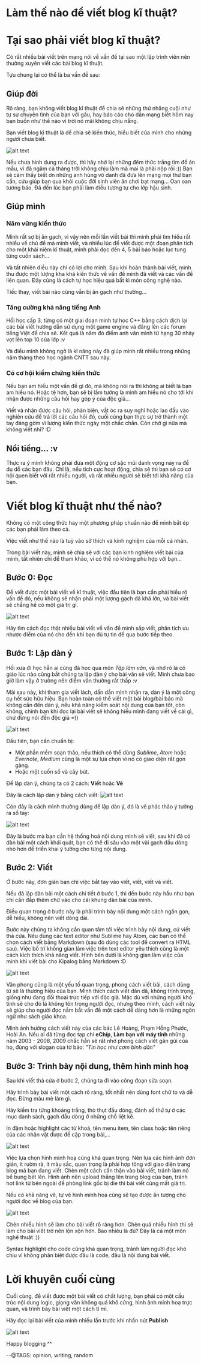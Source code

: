 # Làm thế nào để viết blog kĩ thuật?

# Tại sao phải viết blog kĩ thuật?
Có rất nhiều bài viết trên mạng nói về vấn đề tại sao một lập trình viên nên thường xuyên viết các bài blog kĩ thuật.

Tựu chung lại có thể là ba vấn đề sau:

## Giúp đời
Rõ ràng, bạn không viết blog kĩ thuật để chia sẽ những thứ nhăng cuội như tự sự chuyện tình của bạn với gấu, hay báo cáo cho dân mạng biết hôm nay bạn buồn như thế nào vì trời nó mãi không chịu nắng.

Bạn viết blog kĩ thuật là để chia sẽ kiến thức, hiểu biết của mình cho những người chưa biết.

![alt text](https://s3-ap-southeast-1.amazonaws.com/kipalog.com/blog.png_hseg56nwmw)

Nếu chưa hình dung ra được, thì hãy nhớ lại những đêm thức trắng tìm đồ án mẫu, vì đã ngâm cả tháng trời không chịu làm mà mai là phải nộp rồi :)) Bạn sẽ cảm thấy biết ơn những anh hùng vô danh đã đưa lên mạng mọi thứ bạn cần, cứu giúp bạn qua khỏi cuộc đời sinh viên ăn chơi bạt mạng... Oan oan tương báo. Đã đến lúc bạn phải làm điều tương tự cho lớp hậu sinh.

## Giúp mình
### Năm vững kiến thức
Mình rất sợ bị ăn gạch, vì vậy nên mỗi lần viết bài thì mình phải tìm hiểu rất nhiều về chủ đề mà mình viết, và nhiều lúc để viết được một đoạn phân tích cho một khái niệm kĩ thuật, mình phải đọc đến 4, 5 bài báo hoặc lục tung từng cuốn sách...

Và tất nhiên điều này chỉ có lợi cho mình. Sau khi hoàn thành bài viết, mình thu được một lượng kha khá kiến thức về vấn đề mình đã viết và các vấn đề liên quan. Đây cũng là cách tự học hiệu quả bất kì món công nghệ nào.

Tiếc thay, viết bài nào cũng vẫn bị ăn gạch như thường...

### Tăng cường khả năng tiếng Anh
Hồi học cấp 3, từng có một giai đoạn mình tự học C++ bằng cách dịch lại các bài viết hướng dẫn sử dụng một game engine và đăng lên các forum tiếng Việt để chia sẽ. Kết quả là năm đó điểm anh văn mình từ hạng 30 nhảy vọt lên top 10 của lớp :v

Và điều mình không ngờ là kĩ năng này đã giúp mình rất nhiều trong những năm tháng theo học ngành CNTT sau này.

### Có cơ hội kiểm chứng kiến thức
Nếu bạn am hiểu một vấn đề gì đó, mà không nói ra thì không ai biết là bạn am hiểu nó. Hoặc tệ hơn, bạn sẽ bị lầm tưởng là mình am hiểu nó cho tới khi nhận được những câu hỏi hay góp ý của độc giả...

Viết và nhận được câu hỏi, phản biện, vắt óc ra suy nghĩ hoặc lao đầu vào nghiên cứu để trả lời các câu hỏi đó, cuối cùng bạn thực sự trở thành một tay đáng gờm vì lượng kiến thức ngày một chắc chắn. Còn chờ gì nữa mà không viết nhỉ? :D

## Nổi tiếng... :v
Thực ra ý mình không phải đưa một động cơ sặc mùi danh vọng này ra để dụ dỗ các bạn đâu. Chỉ là, nếu tích cực hoạt động, chia sẽ thì bạn sẽ có cơ hội quen biết với rất nhiều người, và rất nhiều người sẽ biết tới khả năng của bạn.

# Viết blog kĩ thuật như thế nào?
Không có một công thức hay một phương pháp chuẩn nào để mình bắt ép các bạn phải làm theo cả.

Việc viết như thế nào là tuỳ vào sở thích và kinh nghiệm của mỗi cá nhân.

Trong bài viết này, mình sẽ chia sẽ với các bạn kinh nghiệm viết bài của mình, tất nhiên chỉ để tham khảo, vì có thể nó không phù hợp với bạn...

## Bước 0: Đọc
Để viết được một bài viết về kĩ thuật, việc đầu tiên là bạn cần phải hiểu rõ vấn đề đó, nếu không sẽ nhận phải một lượng gạch đá khá lớn, và bài viết sẽ chẳng hề có một giá trị gì.

![alt text](https://s3-ap-southeast-1.amazonaws.com/kipalog.com/online-research.png_466oszfw40)

Hãy tìm cách đọc thật nhiều bài viết về vấn đề mình sắp viết, phân tích ưu nhược điểm của nó cho đến khi bạn đủ tự tin để qua bước tiếp theo.

## Bước 1: Lập dàn ý
Hồi xưa đi học hẳn ai cũng đã học qua môn _Tập làm văn_, và nhớ rõ là cô giáo lúc nào cũng bắt chúng ta lập dàn ý cho bài văn sẽ viết. Mình chưa bao giờ làm vậy ở trường nên điểm văn thường rất thấp :v

Mãi sau này, khi tham gia viết lách, dần dần mình nhận ra, dàn ý là một công cụ hết sức hữu hiệu. Bạn hoàn toàn có thể viết một bài blog/bài báo mà không cần đến dàn ý, nếu khả năng kiểm soát nội dung của bạn tốt, còn không, chính bạn khi đọc lại bài viết sẽ không hiểu mình đang viết về cái gì, chứ đừng nói đến độc giả =))

![alt text](https://s3-ap-southeast-1.amazonaws.com/kipalog.com/dany.jpg_xclxlreozi)

Đầu tiên, bạn cần chuẩn bị:
- Một phần mềm soạn thảo, nếu thích có thể dùng _Sublime_, _Atom_ hoặc _Evernote_, _Medium_ cũng là một sự lựa chọn vì nó có giao diện rất gọn gàng.
- Hoặc một cuốn sổ và cây bút.

Để lập dàn ý, chúng ta có 2 cách: **Viết** hoặc **Vẽ**

Đây là cách lập dàn ý bằng cách viết:
![alt text](https://s3-ap-southeast-1.amazonaws.com/kipalog.com/lapdany.png_5518pfc01x)

Còn đây là cách mình thường dùng để lập dàn ý, đó là vẽ phác thảo ý tưởng ra sổ tay:

![alt text](https://s3-ap-southeast-1.amazonaws.com/kipalog.com/FullSizeRender.jpg_3gzizryhcl)

Đây là bước mà bạn cần hệ thống hoá nội dung mình sẽ viết, sau khi đã có dàn bài một cách khái quát, bạn có thể đi sâu vào một vài gạch đầu dòng nhỏ hơn để triển khai ý tưởng cho từng nội dung.

## Bước 2: Viết
Ở bước này, đơn giản bạn chỉ việc bắt tay vào viết, viết, viết và viết.

Nếu đã lập dàn bài một cách chi tiết ở bước 1, thì đến bước này hầu như bạn chỉ cần đắp thêm chữ vào cho cái khung dàn bài của mình.

Điều quan trọng ở bước này là phải trình bày nội dung một cách ngắn gọn, dễ hiểu, không nên viết dông dài.

Bước này chúng ta không cần quan tâm tới việc trình bày nội dung, cứ viết thả cửa. Nếu dùng các text editor như Sublime hay Atom, các bạn có thể chọn cách viết bằng Markdown (sau đó dùng các tool để convert ra HTML sau). Việc bố trí không gian làm việc trên text editor yêu thích cũng là một cách kích thích khả năng viết. Hình bên dưới là không gian làm việc của mình khi viết bài cho Kipalog bằng Markdown :D

![alt text](https://s3-ap-southeast-1.amazonaws.com/kipalog.com/writing.png_r3o76ehd0v)

Văn phong cũng là một yếu tố quan trọng, phong cách viết bài, cách dùng từ sẽ là thương hiệu của bạn. Mình thích cách viết dân dã, không trịnh trọng, giống như đang đối thoại trực tiếp với độc giả. Mặc dù với những người khó tính sẽ cho đó là không tôn trọng người đọc, nhưng theo mình, cách viết này sẽ giúp cho người đọc nắm bắt vấn đề một cách dễ dàng hơn là những ngôn ngữ như sách giáo khoa.

Mình ảnh hưởng cách viết này của các bác Lê Hoàng, Phạm Hồng Phước, Hoài An. Nếu ai đã từng đọc tạp chí **eChíp**, **Làm bạn với máy tính** những năm 2003 - 2008, 2009 chắc hẳn sẽ rất nhớ phong cách viết gần gũi của họ, đúng với slogan của tờ báo: _"Tin học như cơm bình dân"_

## Bước 3: Trình bày nội dung, thêm hình minh hoạ

Sau khi viết thả cửa ở bước 2, chúng ta đi vào công đoạn sửa soạn.

Hãy trình bày bài viết một cách rõ ràng, tốt nhất nên dùng font chữ to và dễ đọc. Đừng màu mè làm gì.

Hãy kiểm tra từng khoảng trắng, thò thụt đầu dòng, đánh số thứ tự ở các mục danh sách, gạch đầu dòng ở những chỗ liệt kê.

In đậm hoặc highlight các từ khoá, tên menu item, tên class hoặc tên riêng của các nhân vật được đề cập trong bài,...

![alt text](https://s3-ap-southeast-1.amazonaws.com/kipalog.com/Formatting-Headers-Featured-Title.jpg_ofdk2n00i7)

Việc lựa chọn hình minh hoạ cũng khá quan trọng. Nên lựa các hình ảnh đơn giản, ít rườm rà, ít màu sắc, quan trọng là phải hợp tông với giao diện trang blog mà bạn đang viết. Chèn một cách cẩn thận vào bài viết, tránh làm nó bể bung bét lên. Hình ảnh nên upload thẳng lên trang blog của bạn, tránh hot link từ bên ngoài đề phòng link gốc bị die thì bài viết cũng mất giá trị.

Nếu có khả năng vẽ, tự vẽ hình minh hoạ cũng sẽ tạo được ấn tượng cho người đọc về blog của bạn.

![alt text](https://s3-ap-southeast-1.amazonaws.com/kipalog.com/hinhminhoa.png_eefsmt82vz)

Chèn nhiều hình sẽ làm cho bài viết rõ ràng hơn. Chèn quá nhiều hình thì sẽ làm cho bài viết trở nên lộn xộn hơn. Bao nhiêu là đủ? Đây là cả một môn nghệ thuật :))

Syntax highlight cho code cũng khá quan trọng, tránh làm người đọc khó chịu vì không phân biệt được đâu là code, đâu là nội dung bài viết.

# Lời khuyên cuối cùng
Cuối cùng, để viết được một bài viết có chất lượng, bạn phải có một cấu trúc nội dung logic, giọng văn không quá khô cứng, hình ảnh minh hoạ trực quan, và trình bày bài viết một cách tỉ mỉ.

Hãy đọc lại bài viết của mình nhiều lần trước khi nhấn nút **Publish**

![alt text](https://s3-ap-southeast-1.amazonaws.com/kipalog.com/publish.jpg_f67tekvshq)

Happy blogging ^^

--@TAGS: opinion, writing, random
